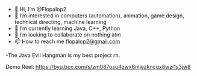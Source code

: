 - 👋 Hi, I’m @Flopalop2
- 👀 I’m interested in computers (automation), animation, game design, technical directing, machine learning
- 🌱 I’m currently learning Java, C++, Python
- 💞️ I’m looking to collaborate on nothing atm
- 📫 How to reach me flopalop2@gmail.com

-The Java Evil Hangman is my best project rn. 

Demo Reel: https://byu.box.com/s/zm087osu4zwx6mjezkncgx8wzi1s3jw8

<!---
Flopalop2/Flopalop2 is a ✨ special ✨ repository because its `README.md` (this file) appears on your GitHub profile.
You can click the Preview link to take a look at your changes.
--->
